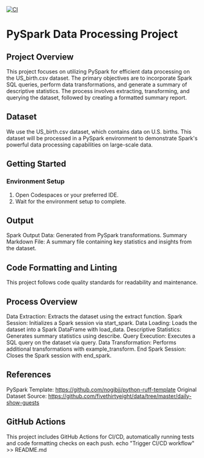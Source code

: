 [![CI](https://github.com/nogibjj/python-ruff-template/actions/workflows/cicd.yml/badge.svg)](https://github.com/nogibjj/python-ruff-template/actions/workflows/cicd.yml)

# PySpark Data Processing Project
## Project Overview
This project focuses on utilizing PySpark for efficient data processing on the US_birth.csv dataset. The primary objectives are to incorporate Spark SQL queries, perform data transformations, and generate a summary of descriptive statistics. The process involves extracting, transforming, and querying the dataset, followed by creating a formatted summary report.

## Dataset
We use the US_birth.csv dataset, which contains data on U.S. births. This dataset will be processed in a PySpark environment to demonstrate Spark's powerful data processing capabilities on large-scale data.

## Getting Started
### Environment Setup
1. Open Codespaces or your preferred IDE.
2. Wait for the environment setup to complete.

## Output
Spark Output Data: Generated from PySpark transformations.
Summary Markdown File: A summary file containing key statistics and insights from the dataset.
## Code Formatting and Linting
This project follows code quality standards for readability and maintenance.


## Process Overview
Data Extraction: Extracts the dataset using the extract function.
Spark Session: Initializes a Spark session via start_spark.
Data Loading: Loads the dataset into a Spark DataFrame with load_data.
Descriptive Statistics: Generates summary statistics using describe.
Query Execution: Executes a SQL query on the dataset via query.
Data Transformation: Performs additional transformations with example_transform.
End Spark Session: Closes the Spark session with end_spark.
## References
PySpark Template: https://github.com/nogibjj/python-ruff-template
Original Dataset Source: https://github.com/fivethirtyeight/data/tree/master/daily-show-guests
## GitHub Actions
This project includes GitHub Actions for CI/CD, automatically running tests and code formatting checks on each push.
echo "Trigger CI/CD workflow" >> README.md

